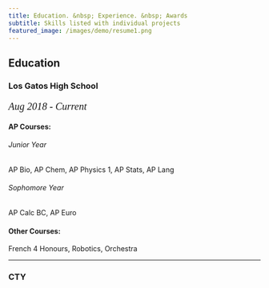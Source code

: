 ```yaml
---
title: Education. &nbsp; Experience. &nbsp; Awards
subtitle: Skills listed with individual projects
featured_image: /images/demo/resume1.png
---
```

        
 <h2><span>Education</span></h2>

 <h3>Los Gatos High School</h3>
  <p style="font-family:verdana; font-size:20px"><em class="date">Aug 2018 - Current</em></p>

<h4>AP Courses:</h4>
<h6>Junior Year</h6> 
AP Bio, AP Chem, AP Physics 1, AP Stats, AP Lang
<h6>Sophomore Year</h6>
AP Calc BC, AP Euro

<h4>Other Courses:</h4>
French 4 Honours, Robotics, Orchestra

<hr>
               
<h3>CTY</h3>
